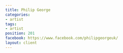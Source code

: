```yaml
---
title: Philip George
categories:
- artist
tags:
- artist
position: 201
facebook: https://www.facebook.com/philipgeorgeuk/
layout: client
---
```


